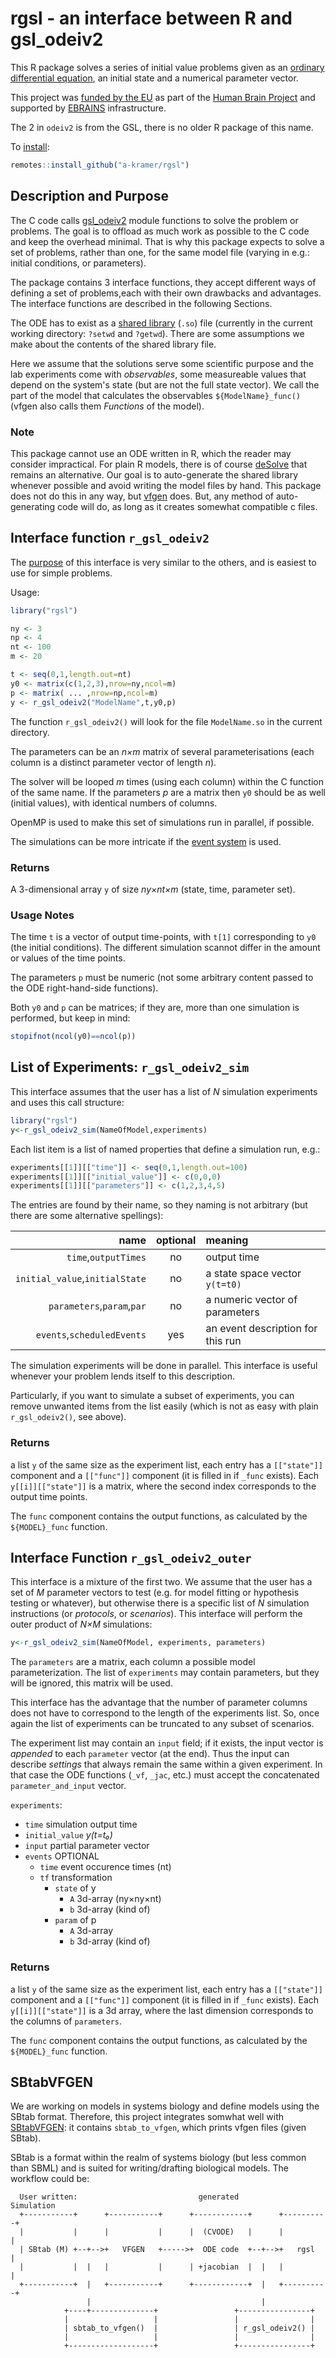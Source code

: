 # rgsl - an interface between R and gsl_odeiv2

This R package solves a series of initial value problems given as an
[ordinary differential equation](MODELS.md), an initial state and a numerical
parameter vector. 

This project was [funded by the EU](./ACKNOWLEDGMENTS.md) as part of the [Human Brain Project](https://www.humanbrainproject.eu/en/) and supported by [EBRAINS](https://ebrains.eu/) infrastructure.

The 2 in `odeiv2` is from the GSL, there is no older R package of this
name.

To [install](INSTALL.md):

```R
remotes::install_github("a-kramer/rgsl")
```

## Description and Purpose

The C code calls
[gsl_odeiv2](https://www.gnu.org/software/gsl/doc/html/ode-initval.html)
module functions to solve the problem or problems. The goal is to
offload as much work as possible to the C code and keep the overhead
minimal. That is why this package expects to solve a set of problems,
rather than one, for the same model file (varying in e.g.: initial
conditions, or parameters).

The package contains 3 interface functions, they accept different ways
of defining a set of problems,each with their own drawbacks and
advantages. The interface functions are described in the following
Sections.

The ODE has to exist as a [shared library](MODELS.md) (`.so`) file (currently in
the current working directory: `?setwd` and `?getwd`). There are some
assumptions we make about the contents of the shared library file.

Here we assume that the solutions serve some scientific purpose and
the lab experiments come with _observables_, some measureable values
that depend on the system's state (but are not the full state
vector). We call the part of the model that calculates the observables
`${ModelName}_func()` (vfgen also calls them *Functions* of the model). 

### Note

This package cannot use an ODE written in R, which the reader
may consider impractical. For plain R models, there is of course
[deSolve](https://cran.r-project.org/web/packages/deSolve/) that
remains an alternative. Our goal is to auto-generate the shared
library whenever possible and avoid writing the model files by
hand. This package does not do this in any way, but
[vfgen](https://warrenweckesser.github.io/vfgen/) does. But, any
method of auto-generating code will do, as long as it creates somewhat
compatible c files.

## Interface function `r_gsl_odeiv2`

The [purpose](PURPOSE.md) of this interface is very similar to the
others, and is easiest to use for simple problems.

Usage:

```R
library("rgsl")

ny <- 3
np <- 4
nt <- 100
m <- 20

t <- seq(0,1,length.out=nt)
y0 <- matrix(c(1,2,3),nrow=ny,ncol=m)
p <- matrix( ... ,nrow=np,ncol=m)
y <- r_gsl_odeiv2("ModelName",t,y0,p)
```

The function `r_gsl_odeiv2()` will look for the file `ModelName.so` in
the current directory.

The parameters can be an _n×m_ matrix of several parameterisations
(each column is a distinct parameter vector of length _n_). 

The solver will be looped _m_ times (using each column) within the C
function of the same name. If the parameters _p_ are a matrix then
`y0` should be as well (initial values), with identical numbers of
columns.

OpenMP is used to make this set of simulations run in parallel, if
possible.

The simulations can be more intricate if the [event system](EVENTS.md) is used.

### Returns

A 3-dimensional array `y` of size _ny×nt×m_ (state, time, parameter set).

### Usage Notes

The time `t` is a vector of output time-points, with `t[1]`
corresponding to `y0` (the initial conditions). The different
simulation scannot differ in the amount or values of the time
points.

The parameters `p` must be numeric (not some arbitrary content passed
to the ODE right-hand-side functions).

Both `y0` and `p` can be matrices; if they are, more than one
simulation is performed, but keep in mind:
```R
stopifnot(ncol(y0)==ncol(p))
```

## List of Experiments: `r_gsl_odeiv2_sim`

This interface assumes that the user has a list of *N* simulation
experiments and uses this call structure:

```R
library("rgsl")
y<-r_gsl_odeiv2_sim(NameOfModel,experiments)
```

Each list item is a list of named properties that define a simulation
run, e.g.:

```R
experiments[[1]][["time"]] <- seq(0,1,length.out=100)
experiments[[1]][["initial_value"]] <- c(0,0,0)
experiments[[1]][["parameters"]] <- c(1,2,3,4,5)
```
The entries are found by their name, so they naming is not arbitrary (but there are some alternative spellings):

| name | optional | meaning |
|-----:|:-------: |:--------|
| `time`,`outputTimes`| no | output time |
| `initial_value`,`initialState` | no | a state space vector `y(t=t0)` |
| `parameters`,`param`,`par` | no | a numeric vector of parameters |
| `events`,`scheduledEvents` | yes | an event description for this run |

The simulation experiments will be done in parallel.  This interface
is useful whenever your problem lends itself to this description.

Particularly, if you want to simulate a subset of experiments, you can
remove unwanted items from the list easily (which is not as easy with
plain `r_gsl_odeiv2()`, see above).

### Returns

a list `y` of the same size as the experiment list, each entry has a
`[["state"]]` component and a `[["func"]]` component (it is filled in
if `_func` exists). Each `y[[i]][["state"]]` is a matrix, where the
second index corresponds to the output time points.

The `func` component contains the output functions, as calculated by
the `${MODEL}_func` function.

## Interface Function `r_gsl_odeiv2_outer`

This interface is a mixture of the first two. We assume that the user
has a set of *M* parameter vectors to test (e.g. for model fitting or
hypothesis testing or whatever), but otherwise there is a specific
list of *N* simulation instructions (or _protocols_, or
_scenarios_). This interface will perform the outer product of *N×M*
simulations:

```R
y<-r_gsl_odeiv2_sim(NameOfModel, experiments, parameters)
```

The `parameters` are a matrix, each column a possible model
parameterization. The list of `experiments` may contain parameters,
but they will be ignored, this matrix will be used.

This interface has the advantage that the number of parameter columns
does not have to correspond to the length of the experiments list. So,
once again the list of experiments can be truncated to any subset of
scenarios.

The experiment list may contain an `input` field; if it exists, the
input vector is *appended* to each `parameter` vector (at the
end). Thus the input can describe *settings* that always remain the
same within a given experiment. In that case the ODE functions (`_vf`,
`_jac`, etc.)  must accept the concatenated `parameter_and_input`
vector.

`experiments`:

- `time` simulation output time
- `initial_value` *y(t=t₀)*
- `input` partial parameter vector
- `events` OPTIONAL
    + `time` event occurence times (nt)
	+ `tf` transformation 
	    * `state` of y
	        * `A` 3d-array (ny×ny×nt)
		    * `b` 3d-array (kind of)
	    * `param` of p
	        * `A` 3d-array
		    * `b` 3d-array (kind of)

### Returns

a list `y` of the same size as the experiment list, each entry has a
`[["state"]]` component and a `[["func"]]` component (it is filled in
if `_func` exists). Each `y[[i]][["state"]]` is a 3d array, where the
last dimension corresponds to the columns of `parameters`.

The `func` component contains the output functions, as calculated by
the `${MODEL}_func` function.

## SBtabVFGEN

We are working on models in systems biology and define models using
the SBtab format. Therefore, this project integrates somwhat well with
[SBtabVFGEN](https://github.com/a-kramer/SBtabVFGEN): it contains
`sbtab_to_vfgen`, which prints vfgen files (given SBtab). 

SBtab is a format within the realm of systems biology (but less common
than SBML) and is suited for writing/drafting biological models. The
workflow could be:


```
  User written:                           generated          Simulation
  +-----------+      +-----------+      +------------+      +----------+
  |           |      |           |      |  (CVODE)   |      |          |
  | SBtab (M) +--+-->+   VFGEN   +----->+  ODE code  +--+-->+   rgsl   |
  |           |  |   |           |      | +jacobian  |  |   |          |
  +-----------+  |   +-----------+      +------------+  |   +----------+
                 |                                      |
            +----+--------------+                 +----------------+
            |                   |                 |                |
            | sbtab_to_vfgen()  |                 | r_gsl_odeiv2() |
            |                   |                 |                |
            +-------------------+                 +----------------+

```
